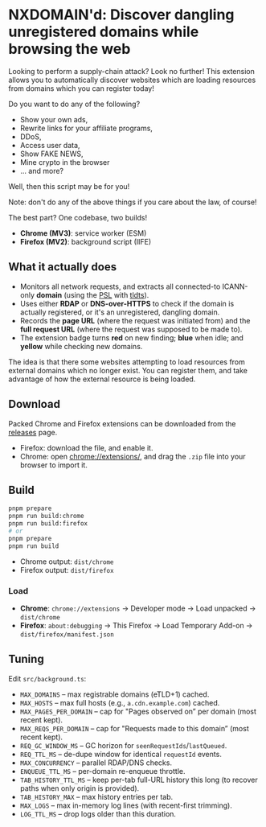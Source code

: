 # NXDOMAIN'd: Discover dangling unregistered domains while browsing the web

Looking to perform a supply-chain attack? Look no further! This extension allows you to automatically discover websites which are loading resources from domains which you can register today!

Do you want to do any of the following?

- Show your own ads,
- Rewrite links for your affiliate programs,
- DDoS,
- Access user data,
- Show FAKE NEWS,
- Mine crypto in the browser
- ... and more?

Well, then this script may be for you!

Note: don't do any of the above things if you care about the law, of course!

The best part? One codebase, two builds!

- **Chrome (MV3)**: service worker (ESM)
- **Firefox (MV2)**: background script (IIFE)

## What it actually does

- Monitors all network requests, and extracts all connected-to ICANN-only **domain** (using the [PSL](https://publicsuffix.org/) with [tldts](https://www.npmjs.com/package/tldts)).
- Uses either **RDAP** or **DNS-over-HTTPS** to check if the domain is actually registered, or it's an unregistered, dangling domain.
- Records the **page URL** (where the request was initiated from) and the **full request URL** (where the request was supposed to be made to).
- The extension badge turns **red** on new finding; **blue** when idle; and **yellow** while checking new domains.

The idea is that there some websites attempting to load resources from external domains which no longer exist. You can register them, and take advantage of how the external resource is being loaded.

## Download

Packed Chrome and Firefox extensions can be downloaded from the [releases](https://github.com/MegaManSec/NXDOMAIND/releases) page.

- Firefox: download the file, and enable it.
- Chrome: open [chrome://extensions/](chrome://extensions/), and drag the `.zip` file into your browser to import it.

## Build

```bash
pnpm prepare
pnpm run build:chrome
pnpm run build:firefox
# or
pnpm prepare
pnpm run build
```

- Chrome output: `dist/chrome`
- Firefox output: `dist/firefox`

### Load

- **Chrome**: `chrome://extensions` → Developer mode → Load unpacked → `dist/chrome`
- **Firefox**: `about:debugging` → This Firefox → Load Temporary Add-on → `dist/firefox/manifest.json`

## Tuning

Edit `src/background.ts`:

- `MAX_DOMAINS` – max registrable domains (eTLD+1) cached.
- `MAX_HOSTS` – max full hosts (e.g., `a.cdn.example.com`) cached.
- `MAX_PAGES_PER_DOMAIN` – cap for "Pages observed on” per domain (most recent kept).
- `MAX_REQS_PER_DOMAIN` – cap for "Requests made to this domain” (most recent kept).
- `REQ_GC_WINDOW_MS` – GC horizon for `seenRequestIds`/`lastQueued`.
- `REQ_TTL_MS` – de-dupe window for identical `requestId` events.
- `MAX_CONCURRENCY` – parallel RDAP/DNS checks.
- `ENQUEUE_TTL_MS` – per-domain re-enqueue throttle.
- `TAB_HISTORY_TTL_MS` – keep per-tab full-URL history this long (to recover paths when only origin is provided).
- `TAB_HISTORY_MAX` – max history entries per tab.
- `MAX_LOGS` – max in-memory log lines (with recent-first trimming).
- `LOG_TTL_MS` – drop logs older than this duration.
